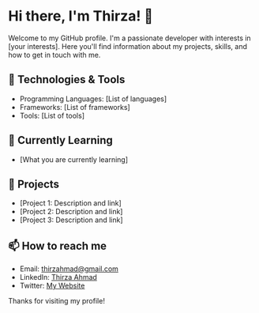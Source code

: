 # Hi there, I'm Thirza! 👋

Welcome to my GitHub profile. I'm a passionate developer with interests in [your interests]. Here you'll find information about my projects, skills, and how to get in touch with me.

## 🔧 Technologies & Tools
- Programming Languages: [List of languages]
- Frameworks: [List of frameworks]
- Tools: [List of tools]

## 🌱 Currently Learning
- [What you are currently learning]

## 🚀 Projects
- [Project 1: Description and link]
- [Project 2: Description and link]
- [Project 3: Description and link]

## 📫 How to reach me
- Email: thirzahmad@gmail.com
- LinkedIn: [Thirza Ahmad](https://www.linkedin.com/in/thirza-ahmad/)
- Twitter: [My Website](https://thirza258.github.io/)

Thanks for visiting my profile!
